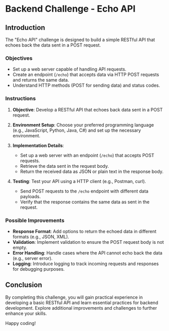 # Backend Challenge - Echo API

## Introduction

The "Echo API" challenge is designed to build a simple RESTful API that echoes back the data sent in a POST request.

### Objectives

- Set up a web server capable of handling API requests.
- Create an endpoint (`/echo`) that accepts data via HTTP POST requests and returns the same data.
- Understand HTTP methods (POST for sending data) and status codes.

### Instructions

1. **Objective**: Develop a RESTful API that echoes back data sent in a POST request.

2. **Environment Setup**: Choose your preferred programming language (e.g., JavaScript, Python, Java, C#) and set up the necessary environment.

3. **Implementation Details**: 
   - Set up a web server with an endpoint (`/echo`) that accepts POST requests.
   - Retrieve the data sent in the request body.
   - Return the received data as JSON or plain text in the response body.

4. **Testing**: Test your API using a HTTP client (e.g., Postman, curl).
   - Send POST requests to the `/echo` endpoint with different data payloads.
   - Verify that the response contains the same data as sent in the request.

### Possible Improvements

- **Response Format**: Add options to return the echoed data in different formats (e.g., JSON, XML).
- **Validation**: Implement validation to ensure the POST request body is not empty.
- **Error Handling**: Handle cases where the API cannot echo back the data (e.g., server error).
- **Logging**: Introduce logging to track incoming requests and responses for debugging purposes.

## Conclusion

By completing this challenge, you will gain practical experience in developing a basic RESTful API and learn essential practices for backend development. Explore additional improvements and challenges to further enhance your skills.

Happy coding!
